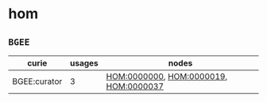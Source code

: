 # hom

## `BGEE`

| curie        |   usages | nodes                                                                                                                                                   |
|--------------|----------|---------------------------------------------------------------------------------------------------------------------------------------------------------|
| BGEE:curator |        3 | [HOM:0000000](https://bioregistry.io/HOM:0000000), [HOM:0000019](https://bioregistry.io/HOM:0000019), [HOM:0000037](https://bioregistry.io/HOM:0000037) |

